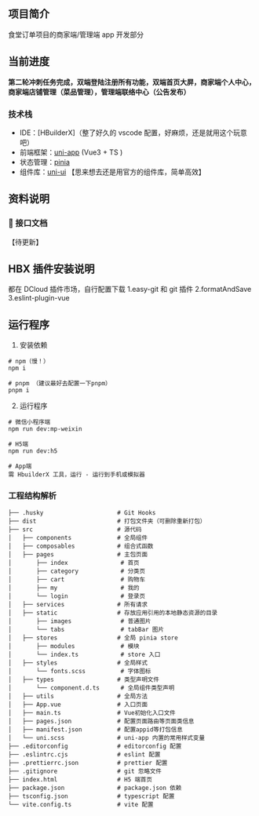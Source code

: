 ## 项目简介

食堂订单项目的商家端/管理端 app 开发部分

## 当前进度

**第二轮冲刺任务完成，双端登陆注册所有功能，双端首页大屏，商家端个人中心，商家端店铺管理（菜品管理），管理端联络中心（公告发布）**

### 技术栈

- IDE：[HBuilderX]（整了好久的 vscode 配置，好麻烦，还是就用这个玩意吧）
- 前端框架：[uni-app](https://uniapp.dcloud.net.cn/) (Vue3 + TS )
- 状态管理：[pinia](https://pinia.vuejs.org/zh/)
- 组件库：[uni-ui](https://uniapp.dcloud.net.cn/component/uniui/uni-ui.html)
  【思来想去还是用官方的组件库，简单高效】

## 资料说明

### 📗 接口文档

【待更新】

## HBX 插件安装说明

都在 DCloud 插件市场，自行配置下载
1.easy-git 和 git 插件
2.formatAndSave
3.eslint-plugin-vue

## 运行程序

1. 安装依赖

```shell
# npm（慢！）
npm i

# pnpm （建议最好去配置一下pnpm）
pnpm i
```

2. 运行程序

```shell
# 微信小程序端
npm run dev:mp-weixin

# H5端
npm run dev:h5

# App端
需 HbuilderX 工具，运行 - 运行到手机或模拟器
```

### 工程结构解析

```
├── .husky                     # Git Hooks
├── dist                       # 打包文件夹（可删除重新打包）
├── src                        # 源代码
│   ├── components             # 全局组件
│   ├── composables            # 组合式函数
│   ├── pages                  # 主包页面
│       ├── index               # 首页
│       ├── category            # 分类页
│       ├── cart                # 购物车
│       ├── my                  # 我的
│       └── login               # 登录页
│   ├── services               # 所有请求
│   ├── static                 # 存放应用引用的本地静态资源的目录
│       ├── images              # 普通图片
│       └── tabs                # tabBar 图片
│   ├── stores                 # 全局 pinia store
│       ├── modules             # 模块
│       └── index.ts            # store 入口
│   ├── styles                 # 全局样式
│       └── fonts.scss          # 字体图标
│   ├── types                  # 类型声明文件
│       └── component.d.ts      # 全局组件类型声明
│   ├── utils                  # 全局方法
│   ├── App.vue                # 入口页面
│   ├── main.ts                # Vue初始化入口文件
│   ├── pages.json             # 配置页面路由等页面类信息
│   ├── manifest.json          # 配置appid等打包信息
│   └── uni.scss               # uni-app 内置的常用样式变量
├── .editorconfig              # editorconfig 配置
├── .eslintrc.cjs              # eslint 配置
├── .prettierrc.json           # prettier 配置
├── .gitignore                 # git 忽略文件
├── index.html                 # H5 端首页
├── package.json               # package.json 依赖
├── tsconfig.json              # typescript 配置
└── vite.config.ts             # vite 配置
```
